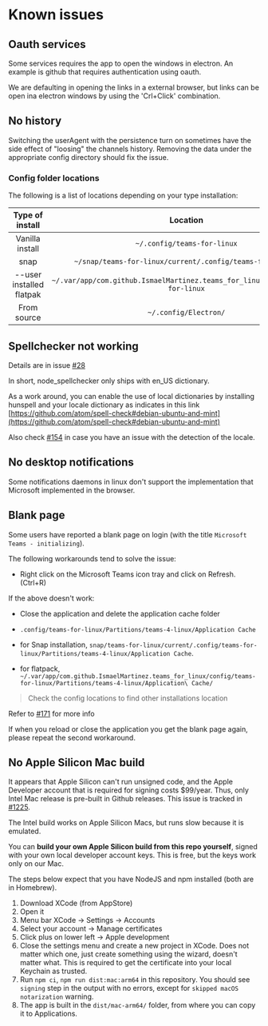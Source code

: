 # Known issues

## Oauth services

Some services requires the app to open the windows in electron. An example is github that requires authentication using oauth.

We are defaulting in opening the links in a external browser, but links can be open ina electron windows by using the 'Crl+Click' combination.

## No history

Switching the userAgent with the persistence turn on sometimes have the side effect of "loosing" the channels history. Removing the data under the appropriate config directory should fix the issue.

### Config folder locations

The following is a list of locations depending on your type installation:

| Type of install | Location | Clean-up command |
|:-------------:|:-------------:|:-----:|
| Vanilla install | `~/.config/teams-for-linux` | `rm -rf ~/.config/teams-for-linux` |
| snap | `~/snap/teams-for-linux/current/.config/teams-for-linux/` |  `rm -rf ~/snap/teams-for-linux/current/.config/teams-for-linux/` |
| --user installed flatpak | `~/.var/app/com.github.IsmaelMartinez.teams_for_linux/config/teams-for-linux` | `rm -rf ~/.var/app/com.github.IsmaelMartinez.teams_for_linux/config/teams-for-linux` |
| From source | `~/.config/Electron/` | `rm -rf ~/.config/Electron/` |

## Spellchecker not working

Details are in issue [#28](https://github.com/IsmaelMartinez/teams-for-linux/issues/28)

In short, node_spellchecker only ships with en_US dictionary.

As a work around, you can enable the use of local dictionaries by installing hunspell and your locale dictionary as indicates in this link [https://github.com/atom/spell-check#debian-ubuntu-and-mint](https://github.com/atom/spell-check#debian-ubuntu-and-mint)

Also check [#154](https://github.com/IsmaelMartinez/teams-for-linux/issues/154) in case you have an issue with the detection of the locale.

## No desktop notifications

Some notifications daemons in linux don't support the implementation that Microsoft implemented in the browser.

## Blank page

Some users have reported a blank page on login (with the title `Microsoft Teams - initializing`).

The following workarounds tend to solve the issue:

*    Right click on the Microsoft Teams icon tray and click on Refresh. (Ctrl+R)

If the above doesn't work:

*    Close the application and delete the application cache folder

  *    `.config/teams-for-linux/Partitions/teams-4-linux/Application Cache`

  *    for Snap installation, `snap/teams-for-linux/current/.config/teams-for-linux/Partitions/teams-4-linux/Application Cache`.

  *    for flatpack, `~/.var/app/com.github.IsmaelMartinez.teams_for_linux/config/teams-for-linux/Partitions/teams-4-linux/Application\ Cache/`

  >  Check the config locations to find other installations location

Refer to [#171](https://github.com/IsmaelMartinez/teams-for-linux/issues/171) for more info

If when you reload or close the application you get the blank page again, please repeat the second workaround.

## No Apple Silicon Mac build
It appears that Apple Silicon can't run unsigned code, and the Apple Developer account that is required for signing
costs $99/year. Thus, only Intel Mac release is pre-built in Github releases. This issue is tracked in
[#1225](https://github.com/IsmaelMartinez/teams-for-linux/issues/1225).

The Intel build works on Apple Silicon Macs, but runs slow because it is emulated.

You can **build your own Apple Silicon build from this repo yourself**, signed with your own local developer account keys. This is free, but the keys work only on our Mac.

The steps below expect that you have NodeJS and npm installed (both are in Homebrew).

1. Download XCode (from AppStore)
2. Open it
3. Menu bar XCode -> Settings -> Accounts
4. Select your account -> Manage certificates
5. Click plus on lower left -> Apple development
6. Close the settings menu and create a new project in XCode. Does not matter which one, just create something using
   the wizard, doesn't matter what. This is required to get the certificate into your local Keychain as trusted.
7. Run `npm ci`, `npm run dist:mac:arm64` in this repository. You should see `signing` step in the output with no errors, except for `skipped macOS notarization` warning.
8. The app is built in the `dist/mac-arm64/` folder, from where you can copy it to Applications.
